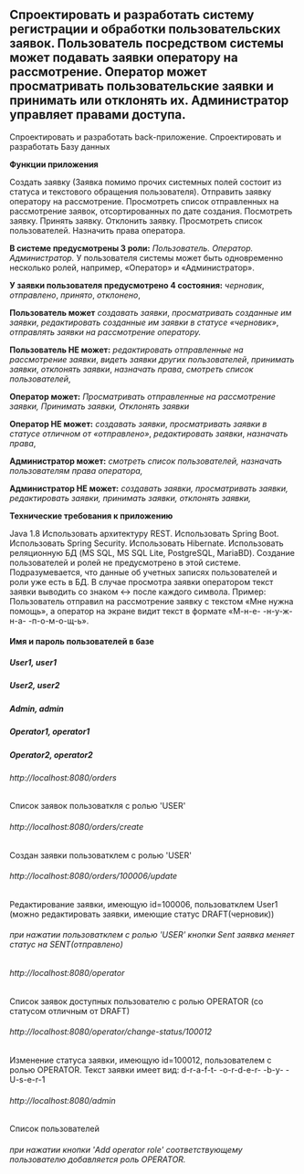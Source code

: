 ## Спроектировать и разработать систему регистрации и обработки пользовательских заявок. Пользователь посредством системы может подавать заявки оператору на рассмотрение. Оператор может просматривать пользовательские заявки и принимать или отклонять их. Администратор управляет правами доступа.

Спроектировать и разработать back-приложение.
Спроектировать и разработать Базу данных
 
**Функции приложения**

Создать заявку (Заявка помимо прочих системных полей состоит из статуса и текстового обращения пользователя).
Отправить заявку оператору на рассмотрение.
Просмотреть список отправленных на рассмотрение заявок, отсортированных по дате создания.
Посмотреть заявку.
Принять заявку.
Отклонить заявку.
Просмотреть список пользователей.
Назначить права оператора.
 
**В системе предусмотрены 3 роли:**
*Пользователь.*
*Оператор.*
*Администратор.*
У пользователя системы может быть одновременно несколько ролей, например, «Оператор» и «Администратор».

**У заявки пользователя предусмотрено 4 состояния:**
*черновик*,
*отправлено*,
*принято*,
*отклонено*,
 
**Пользователь может**
*создавать заявки*,
*просматривать созданные им заявки*,
*редактировать созданные им заявки в статусе «черновик»*,
*отправлять заявки на рассмотрение оператору.*

**Пользователь НЕ может:**
*редактировать отправленные на рассмотрение заявки*,
*видеть заявки других пользователей*,
*принимать заявки*,
*отклонять заявки*,
*назначать права*,
*смотреть список пользователей*,
 
**Оператор может:**
*Просматривать отправленные на рассмотрение заявки,*
*Принимать заявки,*
*Отклонять заявки*

**Оператор НЕ может:**
*создавать заявки*,
*просматривать заявки в статусе отличном от «отправлено»*,
*редактировать заявки*,
*назначать права*,
 
**Администратор может:**
*смотреть список пользователей,*
*назначать пользователям права оператора,*

**Администратор НЕ может:**
*создавать заявки,*
*просматривать заявки,*
*редактировать заявки,*
*принимать заявки,*
*отклонять заявки,*
 
**Технические требования к приложению**

Java 1.8
Использовать архитектуру REST.
Использовать Spring Boot.
Использовать Spring Security.
Использовать Hibernate.
Использовать реляционную БД (MS SQL, MS SQL Lite, PostgreSQL, MariaBD).
Создание пользователей и ролей не предусмотрено в этой системе. Подразумевается, что данные об учетных записях пользователей и роли уже есть в БД.
В случае просмотра заявки оператором текст заявки выводить со знаком <-> после каждого символа. Пример: Пользователь отправил на рассмотрение заявку с текстом «Мне нужна помощь», а оператор на экране видит текст в формате «М-н-е- -н-у-ж-н-а- -п-о-м-о-щ-ь».

#### Имя и пароль пользователей в базе
##### User1, user1
##### User2, user2
##### Admin, admin
##### Operator1, operator1
##### Operator2, operator2

###### http://localhost:8080/orders
Список заявок пользоваткля с ролью 'USER'

###### http://localhost:8080/orders/create
Создан заявки пользоватклем с ролью 'USER'

###### http://localhost:8080/orders/100006/update
Редактирование заявки, имеющую id=100006, пользоватклем User1 (можно редактировать заявки, имеющие статус DRAFT(черновик))

###### при нажатии пользоватклем с ролью 'USER' кнопки Sent заявка меняет статус на SENT(отправлено)

###### http://localhost:8080/operator
Список заявок доступных пользователю с ролью OPERATOR (со статусом отличным от DRAFT)

###### http://localhost:8080/operator/change-status/100012
Изменение статуса заявки, имеющую id=100012, пользователем с ролью OPERATOR. Текст заявки имеет вид:
d-r-a-f-t- -o-r-d-e-r- -b-y- -U-s-e-r-1

###### http://localhost:8080/admin
Список пользователей

###### при нажатии кнопки 'Add operator role' соответствующему пользователю добавляется роль OPERATOR.

